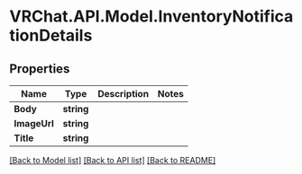 # VRChat.API.Model.InventoryNotificationDetails

## Properties

Name | Type | Description | Notes
------------ | ------------- | ------------- | -------------
**Body** | **string** |  | 
**ImageUrl** | **string** |  | 
**Title** | **string** |  | 

[[Back to Model list]](../README.md#documentation-for-models) [[Back to API list]](../README.md#documentation-for-api-endpoints) [[Back to README]](../README.md)


